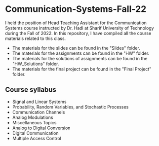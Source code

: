 # Communication-Systems-Fall-22

I held the position of Head Teaching Assistant for the Communication Systems course instructed by Dr. Hadi at Sharif University of Technology during the Fall of 2022.
In this repository, I have compiled all the course materials related to this class.

- The materials for the slides can be found in the "Slides" folder.
- The materials for the assignments can be found in the "HW" folder.
- The materials for the solutions of assignments can be found in the "HW_Solutions" folder.
- The materials for the final project can be found in the "Final Project" folder.

## Course syllabus
- Signal and Linear Systems
- Probability, Random Variables, and Stochastic Processes
- Communication Channels
- Analog Modulations
- Miscellaneous Topics
- Analog to Digital Conversion
- Digital Communication
- Multiple Access Control
